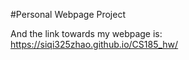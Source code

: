#Personal Webpage Project

And the link towards my webpage is: https://siqi325zhao.github.io/CS185_hw/
